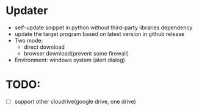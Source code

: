 # Updater
- self-update snippet in python without third-party libraries dependency
- update the target program based on latest version in github release
- Two mode: 
  - direct download
  - browser download(prevent some firewall)
- Environment: windows system (alert dialog)  

# TODO:
- [ ] support other cloudrive(google drive, one drive)
